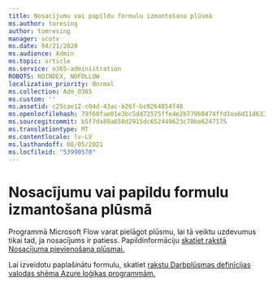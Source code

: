 ```yaml
---
title: Nosacījumu vai papildu formulu izmantošana plūsmā
ms.author: toresing
author: tomresing
manager: scotv
ms.date: 04/21/2020
ms.audience: Admin
ms.topic: article
ms.service: o365-administration
ROBOTS: NOINDEX, NOFOLLOW
localization_priority: Normal
ms.collection: Adm_O365
ms.custom: ''
ms.assetid: c25cae12-c04d-43ac-b26f-bc0264854f48
ms.openlocfilehash: 79f60fae01e3bc5dd72575ffe4e2b779b0474ffd1ea6d11d632365cd63c5bf81
ms.sourcegitcommit: b5f7da89a650d2915dc652449623c78be6247175
ms.translationtype: MT
ms.contentlocale: lv-LV
ms.lasthandoff: 08/05/2021
ms.locfileid: "53990570"
---
```

# <a name="use-conditions-or-advanced-formulas-in-a-flow"></a>Nosacījumu vai papildu formulu izmantošana plūsmā

Programmā Microsoft Flow varat pielāgot plūsmu, lai tā veiktu uzdevumus tikai tad, ja nosacījums ir patiess. Papildinformāciju [skatiet rakstā Nosacījuma pievienošana plūsmai.](https://go.microsoft.com/fwlink/?linkid=872112)
  
Lai izveidotu paplašinātu formulu, skatiet [rakstu Darbplūsmas definīcijas valodas shēma Azure loģikas programmām.](https://aka.ms/logicexpressions)
  

